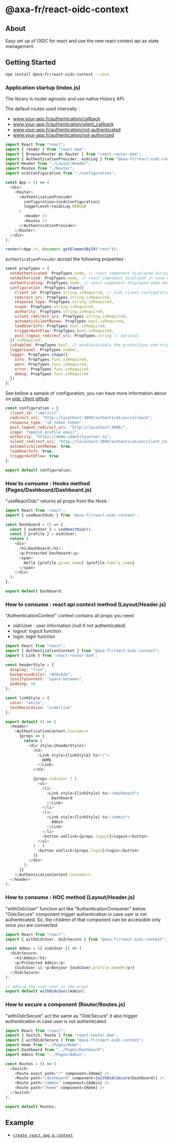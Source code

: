 # @axa-fr/react-oidc-context

## About

Easy set up of OIDC for react and use the new react context api as state management.

## Getting Started

```sh
npm install @axa-fr/react-oidc-context --save

```

### Application startup (index.js)

The library is router agnostic and use native History API.

The default routes used internally :

- www.your-app.fr/authentication/callback
- www.your-app.fr/authentication/silent_callback
- www.your-app.fr/authentication/not-authenticated
- www.your-app.fr/authentication/not-authorized

```javascript
import React from "react";
import { render } from "react-dom";
import { BrowserRouter as Router } from "react-router-dom";
import { AuthenticationProvider, oidcLog } from "@axa-fr/react-oidc-context";
import Header from "./Layout/Header";
import Routes from "./Router";
import oidcConfiguration from "./configuration";

const App = () => (
  <div>
    <Router>
      <AuthenticationProvider
        configuration={oidcConfiguration}
        loggerLevel={oidcLog.DEBUG}
      >
        <Header />
        <Routes />
      </AuthenticationProvider>
    </Router>
  </div>
);

render(<App />, document.getElementById("root"));
```

`AuthenticationProvider` accept the following properties :

```javascript
const propTypes = {
  notAuthenticated: PropTypes.node, // react component displayed during authentication
  notAuthorized: PropTypes.node, // react component displayed in case user is not Authorised
  authenticating: PropTypes.node, // react component displayed when about to redirect user to be authenticated
  configuration: PropTypes.shape({
    client_id: PropTypes.string.isRequired, // oidc client configuration, the same as oidc client library used internally https://github.com/IdentityModel/oidc-client-js
    redirect_uri: PropTypes.string.isRequired,
    response_type: PropTypes.string.isRequired,
    scope: PropTypes.string.isRequired,
    authority: PropTypes.string.isRequired,
    silent_redirect_uri: PropTypes.string.isRequired,
    automaticSilentRenew: PropTypes.bool.isRequired,
    loadUserInfo: PropTypes.bool.isRequired,
    triggerAuthFlow: PropTypes.bool.isRequired,
    post_logout_redirect_uri: PropTypes.string // optional
  }).isRequired,
  isEnabled: PropTypes.bool, // enable/disable the protections and trigger of authentication (useful during development).
  loggerLevel: PropTypes.number,
  logger: PropTypes.shape({
    info: PropTypes.func.isRequired,
    warn: PropTypes.func.isRequired,
    error: PropTypes.func.isRequired,
    debug: PropTypes.func.isRequired
  })
};
```

See bellow a sample of configuration, you can have more information about on [oidc client github](https://github.com/IdentityModel/oidc-client-js)

```javascript
const configuration = {
  client_id: "implicit",
  redirect_uri: "http://localhost:3000/authentication/callback",
  response_type: "id_token token",
  post_logout_redirect_uri: "http://localhost:3000/",
  scope: "openid profile email",
  authority: "https://demo.identityserver.io",
  silent_redirect_uri: "http://localhost:3000/authentication/silent_callback",
  automaticSilentRenew: true,
  loadUserInfo: true,
  triggerAuthFlow: true
};

export default configuration;
```

### How to consume : Hooks method (Pages/Dashboard/Dashboard.js)

"useReactOidc" returns all props from the Hook :

```javascript
import React from 'react';
import { useReactOidc } from '@axa-fr/react-oidc-context';

const Dashboard = () => {
  const { oidcUser } = useReactOidc();
  const { profile } = oidcUser;
  return (
    <div>
      <h1>Dashboard</h1>
      <p>Protected Dashboard</p>
      <span>
        Hello {profile.given_name} {profile.family_name}
      </span>
    </div>
  );
};

export default Dashboard;

```
### How to consume : react api context method (Layout/Header.js)

"AuthenticationContext" context contains all props you need

- oidcUser : user information (null if not authenticated)
- logout: logout function
- login: login function

```javascript
import React from "react";
import { AuthenticationContext } from "@axa-fr/react-oidc-context";
import { Link } from "react-router-dom";

const headerStyle = {
  display: "flex",
  backgroundColor: "#26c6da",
  justifyContent: "space-between",
  padding: 10
};

const linkStyle = {
  color: "white",
  textDecoration: "underline"
};

export default () => (
  <header>
    <AuthenticationContext.Consumer>
      {props => {
        return (
          <div style={headerStyle}>
            <h3>
              <Link style={linkStyle} to="/">
                HOME
              </Link>
            </h3>

            {props.oidcUser ? (
              <ul>
                <li>
                  <Link style={linkStyle} to="/dashboard">
                    Dashboard
                  </Link>
                </li>
                <li>
                  <Link style={linkStyle} to="/admin">
                    Admin
                  </Link>
                </li>
                <button onClick={props.logout}>logout</button>
              </ul>
            ) : (
              <button onClick={props.login}>login</button>
            )}
          </div>
        );
      }}
    </AuthenticationContext.Consumer>
  </header>
);
```

### How to consume : HOC method (Layout/Header.js)

"withOidcUser" function act like "AuthenticationConsumer" below.
"OidcSecure" component trigger authentication in case user is not authenticated. So, the children of that component can be accessible only once you are connected.

```javascript
import React from "react";
import { withOidcUser, OidcSecure } from "@axa-fr/react-oidc-context";

const Admin = ({ oidcUser }) => (
  <OidcSecure>
    <h1>Admin</h1>
    <p>Protected Admin</p>
    {oidcUser && <p>Bonjour {oidcUser.profile.name}</p>}
  </OidcSecure>
);

// adding the oidc user in the props
export default withOidcUser(Admin);
```

### How to secure a component (Router/Routes.js)

"withOidcSecure" act the same as "OidcSecure" it also trigger authentication in case user is not authenticated.

```javascript
import React from "react";
import { Switch, Route } from "react-router-dom";
import { withOidcSecure } from "@axa-fr/react-oidc-context";
import Home from "../Pages/Home";
import Dashboard from "../Pages/Dashboard";
import Admin from "../Pages/Admin";

const Routes = () => (
  <Switch>
    <Route exact path="/" component={Home} />
    <Route path="/dashboard" component={withOidcSecure(Dashboard)} />
    <Route path="/admin" component={Admin} />
    <Route path="/home" component={Home} />
  </Switch>
);

export default Routes;
```

## Example

- [`create react app & context`](../../examples/context)

